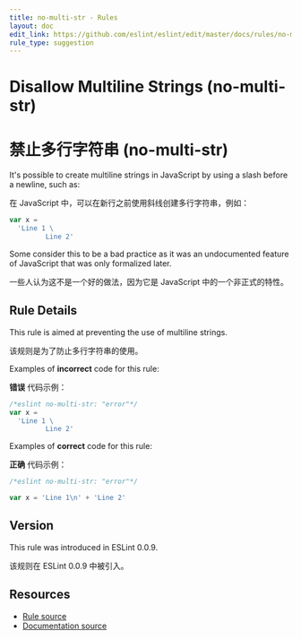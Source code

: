 ```yaml
---
title: no-multi-str - Rules
layout: doc
edit_link: https://github.com/eslint/eslint/edit/master/docs/rules/no-multi-str.md
rule_type: suggestion
---
```


<!-- Note: No pull requests accepted for this file. See README.md in the root directory for details. -->

# Disallow Multiline Strings (no-multi-str)

# 禁止多行字符串 (no-multi-str)

It's possible to create multiline strings in JavaScript by using a slash before a newline, such as:

在 JavaScript 中，可以在新行之前使用斜线创建多行字符串，例如：

```js
var x =
  'Line 1 \
         Line 2'
```

Some consider this to be a bad practice as it was an undocumented feature of JavaScript that was only formalized later.

一些人认为这不是一个好的做法，因为它是 JavaScript 中的一个非正式的特性。

## Rule Details

This rule is aimed at preventing the use of multiline strings.

该规则是为了防止多行字符串的使用。

Examples of **incorrect** code for this rule:

**错误** 代码示例：

```js
/*eslint no-multi-str: "error"*/
var x =
  'Line 1 \
         Line 2'
```

Examples of **correct** code for this rule:

**正确** 代码示例：

```js
/*eslint no-multi-str: "error"*/

var x = 'Line 1\n' + 'Line 2'
```

## Version

This rule was introduced in ESLint 0.0.9.

该规则在 ESLint 0.0.9 中被引入。

## Resources

- [Rule source](https://github.com/eslint/eslint/tree/master/lib/rules/no-multi-str.js)
- [Documentation source](https://github.com/eslint/eslint/tree/master/docs/rules/no-multi-str.md)
